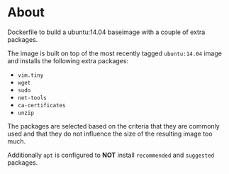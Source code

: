 # About

Dockerfile to build a ubuntu:14.04 baseimage with a couple of extra packages.

The image is built on top of the most recently tagged `ubuntu:14.04` image and installs the following extra packages:

- `vim.tiny`
- `wget`
- `sudo`
- `net-tools`
- `ca-certificates`
- `unzip`

The packages are selected based on the criteria that they are commonly used and that they do not influence the size of the resulting image too much.

Additionally `apt` is configured to **NOT** install `recommended` and `suggested` packages.